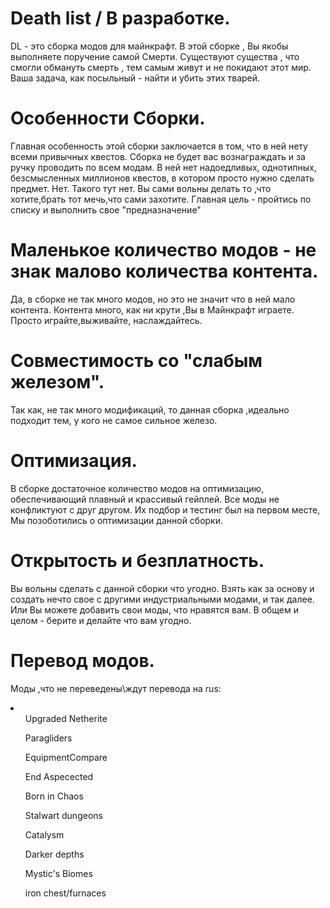 <h1>Death list / В разработке. </h1>
DL - это сборка модов для майнкрафт.
В этой сборке , Вы якобы выполняете поручение самой Смерти. Существуют существа , что смогли обмануть смерть , тем самым живут и не покидают этот мир. Ваша задача, как посыльный - найти и убить этих тварей.
<h1>Особенности Сборки.</h1>
Главная особенность этой сборки заключается в том, что в ней нету всеми привычных квестов. Сборка не будет вас вознаграждать и за ручку проводить по всем модам. В ней нет надоедливых, однотипных, безсмысленных миллионов квестов, в котором просто нужно сделать предмет. Нет. Такого тут нет. Вы сами вольны делать то ,что хотите,брать тот мечь,что сами захотите. Главная цель - пройтись по списку и выполнить свое "предназначение"
<h1>Маленькое количество модов - не знак малово количества контента.</h1> 
Да, в сборке не так много модов, но это не значит что в ней мало контента. Контента много, как ни крути ,Вы в Майнкрафт играете. Просто играйте,выживайте, наслаждайтесь.
<h1>Совместимость со "слабым железом".</h1>
Так как, не так много модификаций, то данная сборка ,идеально подходит тем, у кого не самое сильное железо.
<h1>Оптимизация.</h1>
В сборке достаточное количество модов на оптимизацию, обеспечивающий плавный и крассивый гейплей. Все моды не конфликтуют с друг другом. Их подбор и тестинг был на первом месте, Мы позоботились о оптимизации данной сборки.
<h1>Открытость и безплатность.</h1>
Вы вольны сделать с данной сборки что угодно. Взять как за основу и создать нечто свое с другими индустриальными модами, и так далее. Или Вы можете добавить свои моды, что нравятся вам. В общем и целом - берите и делайте что вам угодно. 
<h1>Перевод модов.</h1>
<p>Моды ,что не переведены\ждут перевода на rus: </p>
<li>
  <ul> Upgraded Netherite</ul>
  <ul> Paragliders</ul>
  <ul> EquipmentCompare</ul>
  <ul> End Aspecected</ul>
  <ul> Born in Chaos</ul>
  <ul> Stalwart dungeons</ul>
  <ul> Catalysm</ul>
  <ul> Darker depths</ul>
  <ul> Mystic's Biomes</ul>
  <ul> iron chest/furnaces</ul>
</li>
